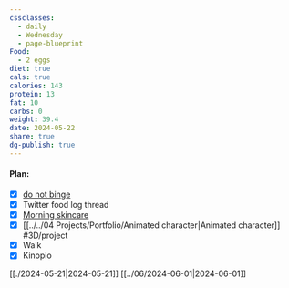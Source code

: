 ```yaml
---
cssclasses:
  - daily
  - Wednesday
  - page-blueprint
Food:
  - 2 eggs
diet: true
cals: true
calories: 143
protein: 13
fat: 10
carbs: 0
weight: 39.4
date: 2024-05-22
share: true
dg-publish: true
---
```

#### Plan:
- [x] [do not binge](../../99/Template/Daily.md#)
- [x] Twitter food log thread
- [x] [Morning skincare](../../AM.png)
- [x] [[../../04 Projects/Portfolio/Animated character|Animated character]] #3D/project
- [x] Walk
- [x] Kinopio

[[./2024-05-21|2024-05-21]]
[[../06/2024-06-01|2024-06-01]]